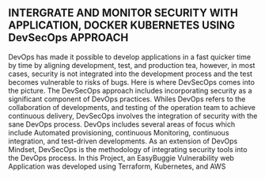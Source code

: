 ## INTERGRATE AND MONITOR SECURITY WITH APPLICATION, DOCKER KUBERNETES USING DevSecOps APPROACH






DevOps has made it possible to develop applications in a fast quicker time by time by aligning development, test, and production tea, however, in most cases, security is not integrated into the development process and the test becomes vulnerable to risks of bugs. Here is where DevSecOps comes into the picture. The DevSecOps approach includes incorporating security as a significant component of DevOps practices. Whiles DevOps refers to the collaboration of developments, and testing of the operation team to achieve continuous delivery, DevSecOps involves the integration of security with the sane DevOps process. DevOps includes several areas of focus which include Automated provisioning, continuous Monitoring, continuous integration, and test-driven developments. As an extension of DevOps Mindset, DevSecOps is the methodology of integrating security tools into the DevOps process. In this Project, an EasyBuggie Vulnerability web Application was developed using Terraform, Kubernetes, and AWS
